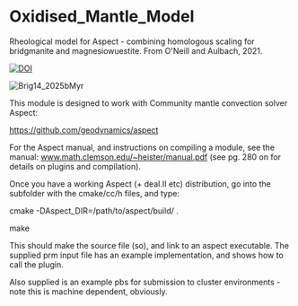 # Oxidised_Mantle_Model
Rheological model for Aspect - combining homologous scaling for bridgmanite and magnesiowuestite. From O'Neill and Aulbach, 2021.

<a href="https://zenodo.org/badge/latestdoi/409012910"><img src="https://zenodo.org/badge/409012910.svg" alt="DOI"></a>

![Brig14_2025bMyr](https://user-images.githubusercontent.com/30849698/134265601-7d9b3eb3-5c03-42eb-a313-8343317c4426.png)

This module is designed to work with Community mantle convection solver Aspect:

https://github.com/geodynamics/aspect

For the Aspect manual, and instructions on compiling a module, see the manual: www.math.clemson.edu/~heister/manual.pdf
(see pg. 280 on for details on plugins and compilation).

Once you have a working Aspect (+ deal.II etc) distribution, go into the subfolder with the cmake/cc/h files, and type:

cmake -DAspect_DIR=/path/to/aspect/build/ .

make

This should make the source file (so), and link to an aspect executable. The supplied prm input file has an example implementation, and shows how to call the plugin.

Also supplied is an example pbs for submission to cluster environments - note this is machine dependent, obviously. 
